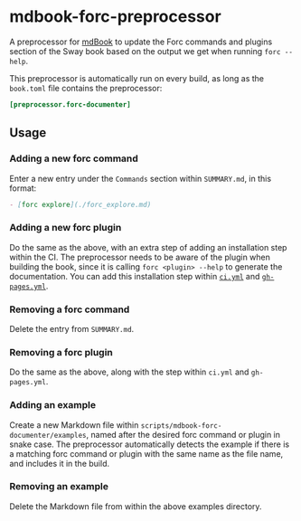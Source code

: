 # mdbook-forc-preprocessor

A preprocessor for [mdBook](https://github.com/rust-lang/mdBook) to update the Forc commands and plugins section of the Sway book based on the output we get when running `forc --help`.

This preprocessor is automatically run on every build, as long as the `book.toml` file contains the preprocessor:

```toml
[preprocessor.forc-documenter]
```

## Usage

### Adding a new forc command

Enter a new entry under the `Commands` section within `SUMMARY.md`, in this format:

```md
- [forc explore](./forc_explore.md)
```

### Adding a new forc plugin

Do the same as the above, with an extra step of adding an installation step within the CI. The preprocessor needs to be aware of the plugin when building the book, since it is calling `forc <plugin> --help` to generate the documentation. You can add this installation step within [`ci.yml`](https://github.com/FuelLabs/sway/blob/master/.github/workflows/ci.yml#L126) and [`gh-pages.yml`](https://github.com/FuelLabs/sway/blob/master/.github/workflows/gh-pages.yml#L26).

### Removing a forc command

Delete the entry from `SUMMARY.md`.

### Removing a forc plugin

Do the same as the above, along with the step within `ci.yml` and `gh-pages.yml`.

### Adding an example

Create a new Markdown file within `scripts/mdbook-forc-documenter/examples`, named after the desired forc command or plugin in snake case. The preprocessor automatically detects the example if there is a matching forc command or plugin with the same name as the file name, and includes it in the build.

### Removing an example

Delete the Markdown file from within the above examples directory.
